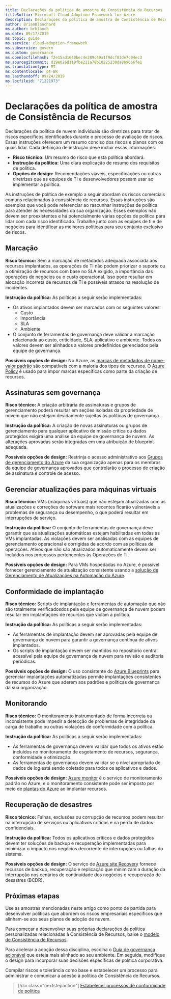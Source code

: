 ```yaml
---
title: Declarações da política de amostra de Consistência de Recursos
titleSuffix: Microsoft Cloud Adoption Framework for Azure
description: Declarações da política de amostra de Consistência de Recursos
author: BrianBlanchard
ms.author: brblanch
ms.date: 09/17/2019
ms.topic: guide
ms.service: cloud-adoption-framework
ms.subservice: govern
ms.custom: governance
ms.openlocfilehash: f2e15ad1640bec4e289c49a1f9dcf83de7c04ec3
ms.sourcegitcommit: d19e026d119fbe221a78b10225230da8b9666fe1
ms.translationtype: MT
ms.contentlocale: pt-BR
ms.lasthandoff: 09/24/2019
ms.locfileid: "71221973"
---
```

# <a name="resource-consistency-sample-policy-statements"></a>Declarações da política de amostra de Consistência de Recursos

Declarações da política de nuvem individuais são diretrizes para tratar de riscos específicos identificados durante o processo de avaliação de riscos. Essas instruções oferecem um resumo conciso dos riscos e planos com os quais lidar. Cada definição de instrução deve incluir essas informações:

- **Risco técnico:** Um resumo do risco que esta política abordará.
- **Instrução da política:** Uma clara explicação de resumo dos requisitos de política.
- **Opções de design:** Recomendações viáveis, especificações ou outras diretrizes que as equipes de TI e desenvolvedores possam usar ao implementar a política.

As instruções de política de exemplo a seguir abordam os riscos comerciais comuns relacionados à consistência de recursos. Essas instruções são exemplos que você pode referenciar ao rascunhar instruções de política para atender às necessidades da sua organização. Esses exemplos não devem ser proexistentes e há potencialmente várias opções de política para lidar com cada risco identificado. Trabalhe junto com as equipes de ti e de negócios para identificar as melhores políticas para seu conjunto exclusivo de riscos.

## <a name="tagging"></a>Marcação

**Risco técnico:** Sem a marcação de metadados adequada associada aos recursos implantados, as operações de TI não podem priorizar o suporte ou a otimização de recursos com base no SLA exigido, a importância das operações de negócios ou o custo operacional. Isso pode resultar em alocação incorreta de recursos de TI e possíveis atrasos na resolução de incidentes.

**Instrução da política:** As políticas a seguir serão implementadas:

- Os ativos implantados devem ser marcados com os seguintes valores:
  - Custo
  - Importância
  - SLA
  - Ambiente
- O conjunto de ferramentas de governança deve validar a marcação relacionada ao custo, criticidade, SLA, aplicativo e ambiente. Todos os valores devem ser alinhados a valores predefinidos gerenciados pela equipe de governança.

**Possíveis opções de design:** No Azure, as [marcas de metadados de nome-valor padrão](https://docs.microsoft.com/azure/azure-resource-manager/resource-group-using-tags) são compatíveis com a maioria dos tipos de recursos. O [Azure Policy](https://docs.microsoft.com/azure/governance/policy/overview) é usado para impor marcas específicas como parte da criação de recursos.

## <a name="ungoverned-subscriptions"></a>Assinaturas sem governança

**Risco técnico:** A criação arbitrária de assinaturas e grupos de gerenciamento poderá resultar em seções isoladas da propriedade de nuvem que não estejam devidamente sujeitas às políticas de governança.

**Instrução da política:** A criação de novas assinaturas ou grupos de gerenciamento para qualquer aplicativo de missão crítica ou dados protegidos exigirá uma análise da equipe de governança de nuvem. As alterações aprovadas serão integradas em uma atribuição de blueprint adequada.

**Possíveis opções de design:** Restrinja o acesso administrativo aos [Grupos de gerenciamento do Azure](https://docs.microsoft.com/azure/governance/management-groups) da sua organização apenas para os membros da equipe de governança aprovados que controlarão o processo de criação de assinatura e controle de acesso.

## <a name="manage-updates-to-virtual-machines"></a>Gerenciar atualizações para máquinas virtuais

**Risco técnico:** VMs (máquinas virtuais) que não estejam atualizadas com as atualizações e correções de software mais recentes ficarão vulneráveis a problemas de segurança ou desempenho, o que poderá resultar em interrupções de serviço.

**Instrução da política:** O conjunto de ferramentas de governança deve garantir que as atualizações automáticas estejam habilitadas em todas as VMs implantadas. As violações devem ser analisadas com as equipes de gerenciamento operacional e corrigidas de acordo com as políticas de operações. Ativos que não são atualizados automaticamente devem ser incluídos nos processos pertencentes às Operações de TI.

**Possíveis opções de design:** Para VMs hospedadas no Azure, é possível fornecer gerenciamento de atualização consistente usando a [solução de Gerenciamento de Atualizações na Automação do Azure](https://docs.microsoft.com/azure/automation/automation-update-management).

## <a name="deployment-compliance"></a>Conformidade de implantação

**Risco técnico:** Scripts de implantação e ferramentas de automação que não são totalmente verificadosdos pela equipe de governança de nuvem podem resultar em implantações de recursos que violam a política.

**Instrução da política:** As políticas a seguir serão implementadas:

- As ferramentas de implantação devem ser aprovadas pela equipe de governança de nuvem para garantir a governança contínua de ativos implantados.
- Os scripts de implantação devem ser mantidos no repositório central acessível pela equipe de governança de nuvem para revisão e auditoria periódicas.

**Possíveis opções de design:** O uso consistente do [Azure Blueprints](https://docs.microsoft.com/azure/governance/blueprints) para gerenciar implantações automatizadas permite implantações consistentes de recursos do Azure que aderem aos padrões e políticas de governança da sua organização.

## <a name="monitoring"></a>Monitorando

**Risco técnico:** O monitoramento instrumentado de forma incorreta ou inconsistente pode impedir a detecção de problemas de integridade da carga de trabalho ou outras violações de conformidade com a política.

**Instrução da política:** As políticas a seguir serão implementadas:

- As ferramentas de governança devem validar que todos os ativos estão incluídos no monitoramento de esgotamento de recursos, segurança, conformidade e otimização.
- As ferramentas de governança devem validar se o nível apropriado de dados de log está sendo coletado para todos os aplicativos e dados.

**Possíveis opções de design:** [Azure monitor](https://docs.microsoft.com/azure/azure-monitor/overview) é o serviço de monitoramento padrão no Azure, e o monitoramento consistente pode ser imposto por meio de [plantas do Azure](https://docs.microsoft.com/azure/governance/blueprints) ao implantar recursos.

## <a name="disaster-recovery"></a>Recuperação de desastres

**Risco técnico:** Falhas, exclusões ou corrupção de recursos podem resultar na interrupção de serviços ou aplicativos críticos e na perda de dados confidenciais.

**Instrução da política:** Todos os aplicativos críticos e dados protegidos devem ter soluções de backup e recuperação implementadas para minimizar o impacto nos negócios decorrente de interrupções ou falhas do sistema.

**Possíveis opções de design:** O serviço de [Azure site Recovery](https://docs.microsoft.com/azure/site-recovery/site-recovery-overview) fornece recursos de backup, recuperação e replicação que minimizam a duração da interrupção nos cenários de continuidade dos negócios e recuperação de desastres (BCDR).

## <a name="next-steps"></a>Próximas etapas

Use as amostras mencionadas neste artigo como ponto de partida para desenvolver políticas que abordem os riscos empresariais específicos que alinham-se aos seus planos de adoção de nuvem.

Para começar a desenvolver suas próprias declarações da política personalizadas relacionadas à Consistência de Recursos, baixe o [modelo de Consistência de Recursos](./template.md).

Para acelerar a adoção dessa disciplina, escolha o [Guia de governança acionável](../guides/index.md) que esteja mais alinhado ao seu ambiente. Em seguida, modifique o design para incorporar suas decisões específicas de política corporativa.

Compilar riscos e tolerância como base e estabelecer um processo para administrar e comunicar a adesão à política de Consistência de Recursos.

> [!div class="nextstepaction"]
> [Estabelecer processos de conformidade de política](./compliance-processes.md)
